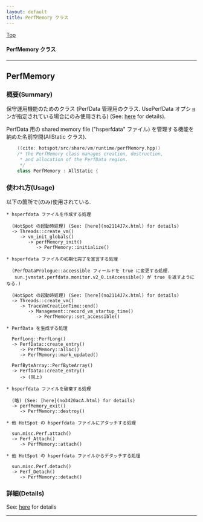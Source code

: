 ```yaml
---
layout: default
title: PerfMemory クラス 
---
```

[Top](../index.html)

#### PerfMemory クラス 



---
## <a name="noe6zgaIox" id="noe6zgaIox">PerfMemory</a>

### 概要(Summary)
保守運用機能のためのクラス (PerfData 管理用のクラス. UsePerfData オプションが指定されている場合にのみ使用される)
(See: [here](no3420acA.html) for details).

PerfData 用の shared memory file ("hsperfdata" ファイル) を管理する機能を納めた名前空間(AllStatic クラス).


```cpp
    ((cite: hotspot/src/share/vm/runtime/perfMemory.hpp))
    /* the PerfMemory class manages creation, destruction,
     * and allocation of the PerfData region.
     */
    class PerfMemory : AllStatic {
```

### 使われ方(Usage)
以下の箇所で(のみ)使用されている.

```
* hsperfdata ファイルを作成する処理
  
  (HotSpot の起動時処理) (See: [here](no2114J7x.html) for details)
  -> Threads::create_vm()
     -> vm_init_globals()
        -> perfMemory_init()
           -> PerfMemory::initialize()

* hsperfdata ファイルの初期化完了を宣言する処理

  (PerfDataPrologue::accessible フィールドを true に変更する処理. 
   sun.jvmstat.perfdata.monitor.v2_0.isAccessible() が true を返すようになる.)

  (HotSpot の起動時処理) (See: [here](no2114J7x.html) for details)
  -> Threads::create_vm()
     -> TraceVmCreationTime::end()
        -> Management::record_vm_startup_time()
           -> PerfMemory::set_accessible()

* PerfData を生成する処理
  
  PerfLong::PerfLong()
  -> PerfData::create_entry()
     -> PerfMemory::alloc()
     -> PerfMemory::mark_updated()

  PerfByteArray::PerfByteArray()
  -> PerfData::create_entry()
     -> (同上)

* hsperfdata ファイルを破棄する処理
  
  (略) (See: [here](no3420acA.html) for details)
  -> perfMemory_exit()
     -> PerfMemory::destroy()

* 他 HotSpot の hsperfdata ファイルにアタッチする処理
  
  sun.misc.Perf.attach()
  -> Perf_Attach()
     -> PerfMemory::attach()

* 他 HotSpot の hsperfdata ファイルからデタッチする処理
  
  sun.misc.Perf.detach()
  -> Perf_Detach()
     -> PerfMemory::detach()
```




### 詳細(Details)
See: [here](../doxygen/classPerfMemory.html) for details

---
